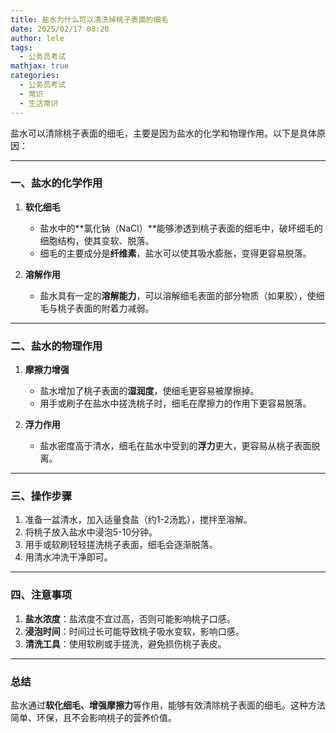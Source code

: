 ```yaml
---
title: 盐水为什么可以清洗掉桃子表面的细毛
date: 2025/02/17 08:20
author: lele
tags:
  - 公务员考试
mathjax: true
categories:
  - 公务员考试
  - 常识
  - 生活常识
---
```

盐水可以清除桃子表面的细毛，主要是因为盐水的化学和物理作用。以下是具体原因：

---

### **一、盐水的化学作用**
1. **软化细毛**  
   - 盐水中的**氯化钠（NaCl）**能够渗透到桃子表面的细毛中，破坏细毛的细胞结构，使其变软、脱落。  
   - 细毛的主要成分是**纤维素**，盐水可以使其吸水膨胀，变得更容易脱落。

2. **溶解作用**  
   - 盐水具有一定的**溶解能力**，可以溶解细毛表面的部分物质（如果胶），使细毛与桃子表面的附着力减弱。

---

### **二、盐水的物理作用**
1. **摩擦力增强**  
   - 盐水增加了桃子表面的**湿润度**，使细毛更容易被摩擦掉。  
   - 用手或刷子在盐水中搓洗桃子时，细毛在摩擦力的作用下更容易脱落。

2. **浮力作用**  
   - 盐水密度高于清水，细毛在盐水中受到的**浮力**更大，更容易从桃子表面脱离。

---

### **三、操作步骤**
1. 准备一盆清水，加入适量食盐（约1-2汤匙），搅拌至溶解。  
2. 将桃子放入盐水中浸泡5-10分钟。  
3. 用手或软刷轻轻搓洗桃子表面，细毛会逐渐脱落。  
4. 用清水冲洗干净即可。

---

### **四、注意事项**
1. **盐水浓度**：盐浓度不宜过高，否则可能影响桃子口感。  
2. **浸泡时间**：时间过长可能导致桃子吸水变软，影响口感。  
3. **清洗工具**：使用软刷或手搓洗，避免损伤桃子表皮。

---

### **总结**
盐水通过**软化细毛、增强摩擦力**等作用，能够有效清除桃子表面的细毛。这种方法简单、环保，且不会影响桃子的营养价值。
